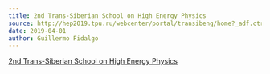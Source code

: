 ```yaml
---
title: 2nd Trans-Siberian School on High Energy Physics
source: http://hep2019.tpu.ru/webcenter/portal/transibeng/home?_adf.ctrl-state=vcg8rk92x_4
date: 2019-04-01
author: Guillermo Fidalgo
---
```

[2nd Trans-Siberian School on High Energy Physics](http://hep2019.tpu.ru/webcenter/portal/transibeng/home?_adf.ctrl-state=vcg8rk92x_4)
